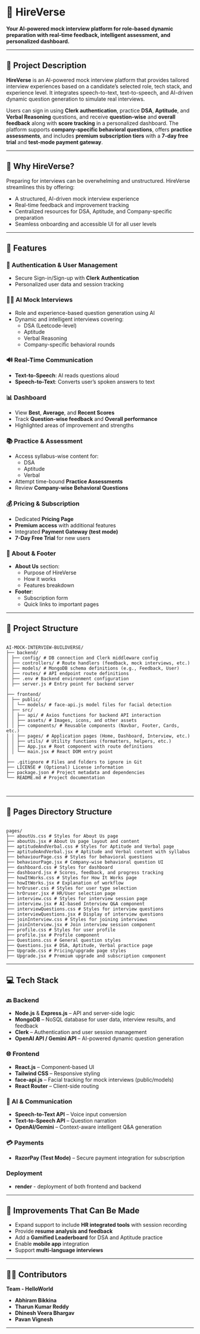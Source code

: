 # 🧠 HireVerse

**Your AI-powered mock interview platform for role-based dynamic preparation with real-time feedback, intelligent assessment, and personalized dashboard.**

---

## 📌 Project Description

**HireVerse** is an AI-powered mock interview platform that provides tailored interview experiences based on a candidate’s selected role, tech stack, and experience level. It integrates speech-to-text, text-to-speech, and AI-driven dynamic question generation to simulate real interviews.

Users can sign in using **Clerk authentication**, practice **DSA**, **Aptitude**, and **Verbal Reasoning** questions, and receive **question-wise** and **overall feedback** along with **score tracking** in a personalized dashboard. The platform supports **company-specific behavioral questions**, offers **practice assessments**, and includes **premium subscription tiers** with a **7-day free trial** and **test-mode payment gateway**.

---

## 🧠 Why HireVerse?

Preparing for interviews can be overwhelming and unstructured. HireVerse streamlines this by offering:

- A structured, AI-driven mock interview experience  
- Real-time feedback and improvement tracking  
- Centralized resources for DSA, Aptitude, and Company-specific preparation  
- Seamless onboarding and accessible UI for all user levels  

---

## 🚀 Features

### 🔐 Authentication & User Management
- Secure Sign-in/Sign-up with **Clerk Authentication**
- Personalized user data and session tracking

### 🧑‍💻 AI Mock Interviews
- Role and experience-based question generation using AI
- Dynamic and intelligent interviews covering:
  - DSA (Leetcode-level)
  - Aptitude
  - Verbal Reasoning
  - Company-specific behavioral rounds

### 🔊 Real-Time Communication
- **Text-to-Speech**: AI reads questions aloud
- **Speech-to-Text**: Converts user’s spoken answers to text

### 📊 Dashboard
- View **Best**, **Average**, and **Recent Scores**
- Track **Question-wise feedback** and **Overall performance**
- Highlighted areas of improvement and strengths

### 📚 Practice & Assessment
- Access syllabus-wise content for:
  - DSA
  - Aptitude
  - Verbal
- Attempt time-bound **Practice Assessments**
- Review **Company-wise Behavioral Questions**

### 💰 Pricing & Subscription
- Dedicated **Pricing Page**
- **Premium access** with additional features
- Integrated **Payment Gateway (test mode)**
- **7-Day Free Trial** for new users

### 🧾 About & Footer
- **About Us** section:
  - Purpose of HireVerse
  - How it works
  - Features breakdown
- **Footer**:
  - Subscription form
  - Quick links to important pages

---

## 📁 Project Structure



```

AI-MOCK-INTERVIEW-BUILDVERSE/
├── backend/
│ ├── config/ # DB connection and Clerk middleware config
│ ├── controllers/ # Route handlers (feedback, mock interviews, etc.)
│ ├── models/ # MongoDB schema definitions (e.g., Feedback, User)
│ ├── routes/ # API endpoint route definitions
│ ├── .env # Backend environment configuration
│ ├── server.js # Entry point for backend server
│
├── frontend/
│ ├── public/
│ │ └── models/ # face-api.js model files for facial detection
│ ├── src/
│ │ ├── api/ # Axios functions for backend API interaction
│ │ ├── assets/ # Images, icons, and other assets
│ │ ├── components/ # Reusable components (Navbar, Footer, Cards, etc.)
│ │ ├── pages/ # Application pages (Home, Dashboard, Interview, etc.)
│ │ ├── utils/ # Utility functions (formatters, helpers, etc.)
│ │ ├── App.jsx # Root component with route definitions
│ │ └── main.jsx # React DOM entry point
│
├── .gitignore # Files and folders to ignore in Git
├── LICENSE # (Optional) License information
├── package.json # Project metadata and dependencies
└── README.md # Project documentation



```
---

## 📁 Pages Directory Structure


```

pages/
├── aboutUs.css # Styles for About Us page
├── aboutUs.jsx # About Us page layout and content
├── aptitudeAndVerbal.css # Styles for Aptitude and Verbal page
├── aptitudeAndVerbal.jsx # Aptitude and Verbal content with syllabus
├── behaviourPage.css # Styles for behavioral questions
├── behaviourPage.jsx # Company-wise behavioral question UI
├── dashboard.css # Styles for dashboard
├── dashboard.jsx # Scores, feedback, and progress tracking
├── howItWorks.css # Styles for How It Works page
├── howItWorks.jsx # Explanation of workflow
├── hrOruser.css # Styles for user type selection
├── hrOruser.jsx # HR/User selection page
├── interview.css # Styles for interview session page
├── interview.jsx # AI-based Interview Q&A component
├── interviewQuestions.css # Styles for interview questions
├── interviewQuestions.jsx # Display of interview questions
├── joinInterview.css # Styles for joining interviews
├── joinInterview.jsx # Join interview session component
├── profile.css # Styles for user profile
├── profile.jsx # Profile component
├── Questions.css # General question styles
├── Questions.jsx # DSA, Aptitude, Verbal practice page
├── Upgrade.css # Pricing/upgrade page styles
├── Upgrade.jsx # Premium upgrade and subscription component

```

---



## 💻 Tech Stack

### 🔙 Backend
- **Node.js** & **Express.js** – API and server-side logic
- **MongoDB** – NoSQL database for user data, interview results, and feedback
- **Clerk** – Authentication and user session management
- **OpenAI API / Gemini API** – AI-powered dynamic question generation
  
### 🌐 Frontend
- **React.js** – Component-based UI
- **Tailwind CSS** – Responsive styling
- **face-api.js** – Facial tracking for mock interviews (public/models)
- **React Router** – Client-side routing

### 🧠 AI & Communication
- **Speech-to-Text API** – Voice input conversion
- **Text-to-Speech API** – Question narration
- **OpenAI/Gemini** – Context-aware intelligent Q&A generation

### 💳 Payments
- **RazorPay (Test Mode)** – Secure payment integration for subscription

### Deployment 
- **render** - deployment of both frontend and backend 

---

## 🔧 Improvements That Can Be Made

- Expand support to include **HR integrated tools** with session recording  
- Provide **resume analysis and feedback**  
- Add a **Gamified Leaderboard** for DSA and Aptitude practice  
- Enable **mobile app** integration  
- Support **multi-language interviews**  

---

## 👨‍💻 Contributors

**Team - HelloWorld**

- **Abhiram Bikkina**
- **Tharun Kumar Reddy**
- **Dhinesh Veera Bhargav**
- **Pavan Vignesh**

---
